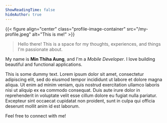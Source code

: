```yaml
---
ShowReadingTime: false
hideAuthor: true
---
```


{{< figure align="center" class="profile-image-container" src="/my-profile.jpeg" alt="This is me!" >}}

> Hello there! This is a space for my thoughts, experiences, and things I'm passionate about.

My name is **Min Thiha Aung**, and I'm a _Mobile Developer_. I love building beautiful and functional applications.

This is some dummy text. Lorem ipsum dolor sit amet, consectetur adipiscing elit, sed do eiusmod tempor incididunt ut labore et dolore magna aliqua. Ut enim ad minim veniam, quis nostrud exercitation ullamco laboris nisi ut aliquip ex ea commodo consequat. Duis aute irure dolor in reprehenderit in voluptate velit esse cillum dolore eu fugiat nulla pariatur. Excepteur sint occaecat cupidatat non proident, sunt in culpa qui officia deserunt mollit anim id est laborum.

Feel free to connect with me!
